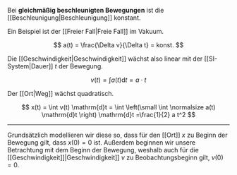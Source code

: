 Bei **gleichmäßig beschleunigten Bewegungen** ist die [[Beschleunigung|Beschleunigung]] konstant.

Ein Beispiel ist der [[Freier Fall|Freie Fall]] im Vakuum.

$$
a(t) = \frac{\Delta v}{\Delta t} = konst.
$$

Die [[Geschwindigkeit|Geschwindigkeit]] wächst also linear mit der [[SI-System|Dauer]] $t$ der Bewegung.

$$
v(t) =  \int a(t) \mathrm{d}t = a \cdot t
$$

Der [[Ort|Weg]] wächst quadratisch.

$$
x(t) = \int v(t) \mathrm{d}t =  \int \left(\small \int \normalsize a(t) \mathrm{d}t \right) \mathrm{d}t =\frac{1}{2}
a t^2
$$

---
Grundsätzlich modellieren wir diese so, dass für den [[Ort]] $x$ zu Beginn der Bewegung gilt, dass $x(0) = 0$ ist. Außerdem beginnen wir unsere Betrachtung mit dem Beginn der Bewegung, weshalb auch für die [[Geschwindigkeit]]|Geschwindigkeit]] $v$ zu Beobachtungsbeginn gilt, $v(0) = 0$.